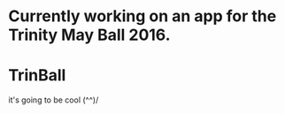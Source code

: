 

Currently working on an app for the Trinity May Ball 2016. 
=======
# TrinBall

it's going to be cool \(^^)/
